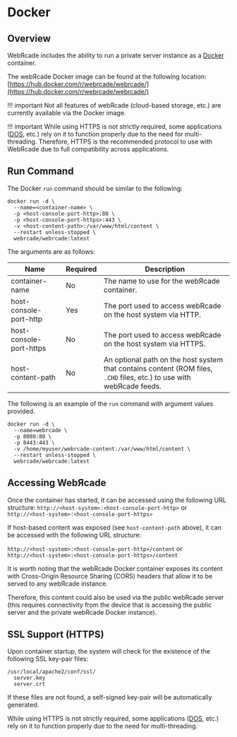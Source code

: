 # Docker

## Overview

WebЯcade includes the ability to run a private server instance as a [Docker](https://www.docker.com/) container.

The webЯcade Docker image can be found at the following location:
[https://hub.docker.com/r/webrcade/webrcade/](https://hub.docker.com/r/webrcade/webrcade/)

!!! important
    Not all features of webЯcade (cloud-based storage, etc.) are currently available via the Docker image.

!!! important
    While using HTTPS is not strictly required, some applications ([DOS](../apps/emulators/dos/index.md), etc.) rely on it to function properly due to the need for multi-threading. Therefore, HTTPS is the recommended protocol to use with WebЯcade due to full compatibility across applications.

## Run Command

The Docker `run` command should be similar to the following:

```
docker run -d \
  --name=<container-name> \
  -p <host-console-port-http>:80 \
  -p <host-console-port-https>:443 \
  -v <host-content-path>:/var/www/html/content \
  --restart unless-stopped \
  webrcade/webrcade:latest
```

The arguments are as follows:

| __Name__ | __Required__ | __Description__ |
| --- | --- | --- |
| container-name | No | The name to use for the webЯcade container. |
| host-console-port-http | Yes | The port used to access webRcade on the host system via HTTP. |
| host-console-port-https | No | The port used to access webRcade on the host system via HTTPS. |
| host-content-path | No | An optional path on the host system that contains content (ROM files, `.CHD` files, etc.) to use with webЯcade feeds. |

The following is an example of the `run` command with argument values provided.

```
docker run -d \
  --name=webrcade \
  -p 8080:80 \
  -p 8443:443 \
  -v /home/myuser/webrcade-content:/var/www/html/content \
  --restart unless-stopped \
  webrcade/webrcade:latest
```

## Accessing WebЯcade

Once the container has started, it can be accessed using the following URL structure:
`http://<host-system>:<host-console-port-http>` or<br>
`http://<host-system>:<host-console-port-https>`

If host-based content was exposed (see `host-content-path` above), it can be accessed with the following URL structure:

`http://<host-system>:<host-console-port-http>/content` or <br>
`http://<host-system>:<host-console-port-https>/content`

It is worth noting that the webRcade Docker container exposes its content with Cross-Origin Resource Sharing (CORS) headers that allow it to be served to any webЯcade instance.

Therefore, this content could also be used via the public webRcade server (this requires connectivity from the device that is accessing the public server and the private webRcade Docker instance).

## SSL Support (HTTPS)

Upon container startup, the system will check for the existence of the following SSL key-pair files:

```
/usr/local/apache2/conf/ssl/
  server.key
  server.crt
```

If these files are not found, a self-signed key-pair will be automatically generated.

While using HTTPS is not strictly required, some applications ([DOS](../apps/emulators/dos/index.md), etc.) rely on it to function properly due to the need for multi-threading.






